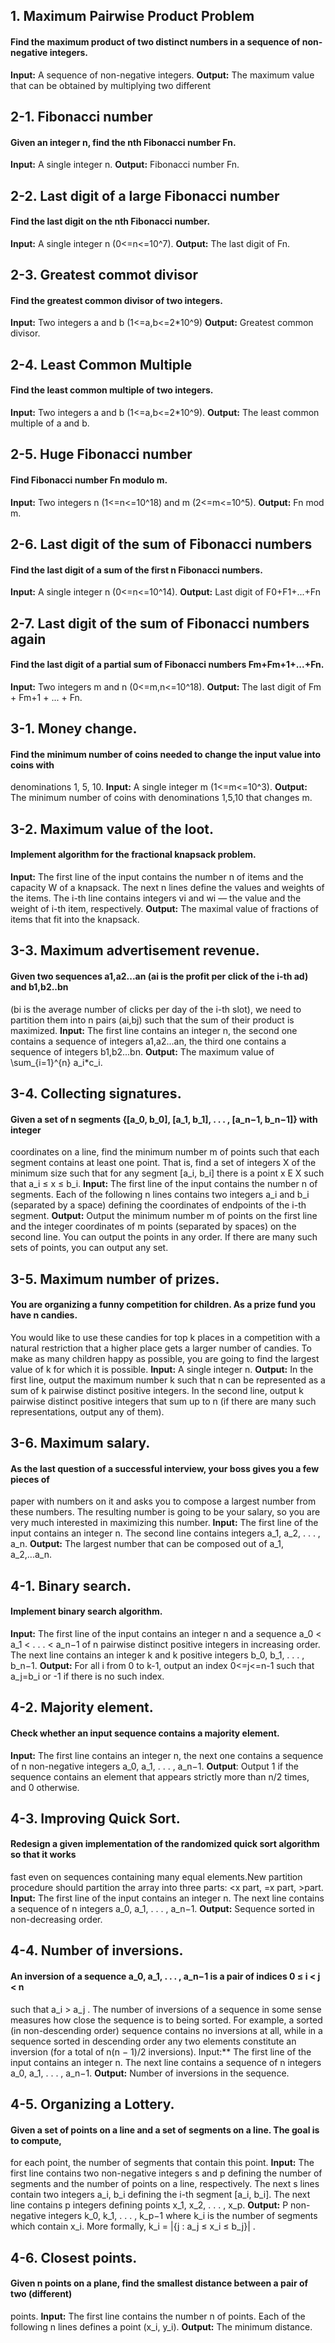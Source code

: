 ## 1. Maximum Pairwise Product Problem
#### Find the maximum product of two distinct numbers in a sequence of non-negative integers.
**Input:** A sequence of non-negative integers.
**Output:** The maximum value that can be obtained by multiplying two different

## 2-1. Fibonacci number
#### Given an integer n, find the nth Fibonacci number Fn.
**Input:** A single integer n.
**Output:** Fibonacci number Fn. 

## 2-2. Last digit of a large Fibonacci number
#### Find the last digit on the nth Fibonacci number.
**Input:** A single integer n (0<=n<=10^7).
**Output:** The last digit of Fn.

## 2-3. Greatest commot divisor
#### Find the greatest common divisor of two integers.
**Input:** Two integers a and b (1<=a,b<=2*10^9)
**Output:** Greatest common divisor.

## 2-4. Least Common Multiple
#### Find the least common multiple of two integers.
**Input:** Two integers a and b (1<=a,b<=2*10^9).
**Output:** The least common multiple of a and b.

## 2-5. Huge Fibonacci number
#### Find Fibonacci number Fn modulo m.
**Input:** Two integers n (1<=n<=10^18) and m (2<=m<=10^5).
**Output:** Fn mod m.

## 2-6. Last digit of the sum of Fibonacci numbers
#### Find the last digit of a sum of the first n Fibonacci numbers.
**Input:** A single integer n (0<=n<=10^14).
**Output:** Last digit of F0+F1+...+Fn

## 2-7. Last digit of the sum of Fibonacci numbers again
#### Find the last digit of a partial sum of Fibonacci numbers Fm+Fm+1+...+Fn.
**Input:** Two integers m and n (0<=m,n<=10^18).
**Output:** The last digit of Fm + Fm+1 + ... + Fn.

## 3-1. Money change.
#### Find the minimum number of coins needed to change the input value into coins with 
denominations 1, 5, 10.
**Input:** A single integer m (1<=m<=10^3). 
**Output:** The minimum number of coins with denominations 1,5,10 that changes m.

## 3-2. Maximum value of the loot.
#### Implement algorithm for the fractional knapsack problem.
**Input:** The first line of the input contains the number n of items and the capacity W of 
a knapsack. The next n lines define the values and weights of the items. The i-th line 
contains integers vi and wi — the value and the weight of i-th item, respectively.
**Output:** The maximal value of fractions of items that fit into the knapsack.

## 3-3. Maximum advertisement revenue.
#### Given two sequences a1,a2...an (ai is the profit per click of the i-th ad) and b1,b2..bn 
(bi is the average number of clicks per day of the i-th slot), we need to partition them into 
n pairs (ai,bj) such that the sum of their product is maximized.
**Input:** The first line contains an integer n, the second one contains a sequence of 
integers a1,a2...an, the third one contains a sequence of integers b1,b2...bn.
**Output:** The maximum value of \sum_{i=1}^{n} a_i*c_i.

## 3-4. Collecting signatures.
#### Given a set of n segments {[a_0, b_0], [a_1, b_1], . . . , [a_n−1, b_n−1]} with integer 
coordinates on a line, find the minimum number m of points such that each segment contains at 
least one point. That is, find a set of integers X of the minimum size such that for any 
segment [a_i, b_i] there is a point x E X such that a_i ≤ x ≤ b_i.
**Input:** The first line of the input contains the number n of segments. Each of the 
following n lines contains two integers a_i and b_i (separated by a space) defining the 
coordinates of endpoints of the i-th segment.
**Output:** Output the minimum number m of points on the first line and the integer 
coordinates of m points (separated by spaces) on the second line. You can output the points in 
any order. If there are many such sets of points, you can output any set.

## 3-5. Maximum number of prizes.
#### You are organizing a funny competition for children. As a prize fund you have n candies. 
You would like to use these candies for top k places in a competition with a natural 
restriction that a higher place gets a larger number of candies. To make as many children 
happy as possible, you are going to find the largest value of k for which it is possible.
**Input:** A single integer n.
**Output:** In the first line, output the maximum number k such that n can be represented as 
a sum of k pairwise distinct positive integers. In the second line, output k pairwise 
distinct positive integers that sum up to n (if there are many such representations, output 
any of them).

## 3-6. Maximum salary.
#### As the last question of a successful interview, your boss gives you a few pieces of 
paper with numbers on it and asks you to compose a largest number from these numbers. The 
resulting number is going to be your salary, so you are very much interested in maximizing
this number. 
**Input:** The first line of the input contains an integer n. The second line contains 
integers a_1, a_2, . . . , a_n.
**Output:** The largest number that can be composed out of a_1, a_2,...a_n.

## 4-1. Binary search.
#### Implement binary search algorithm.
**Input:** The first line of the input contains an integer n and a sequence a_0 < a_1 < . . . 
< a_n−1 of n pairwise distinct positive integers in increasing order. The next line contains 
an integer k and k positive integers b_0, b_1, . . . , b_n−1.
**Output:** For all i from 0 to k-1, output an index 0<=j<=n-1 such that a_j=b_i or -1 if 
there is no such index.

## 4-2. Majority element.
#### Check whether an input sequence contains a majority element.
**Input:** The first line contains an integer n, the next one contains a sequence of n non-negative
integers a_0, a_1, . . . , a_n−1.
**Output**: Output 1 if the sequence contains an element that appears strictly more than n/2 
times, and 0 otherwise.

## 4-3. Improving Quick Sort.
#### Redesign a given implementation of the randomized quick sort algorithm so that it works 
fast even on sequences containing many equal elements.New partition procedure  should 
partition the array into three parts: <x part, =x part, >part.
**Input:** The first line of the input contains an integer n. The next line contains a 
sequence of n integers a_0, a_1, . . . , a_n−1.
**Output:** Sequence sorted in non-decreasing order.

## 4-4. Number of inversions.
#### An inversion of a sequence a_0, a_1, . . . , a_n−1 is a pair of indices 0 ≤ i < j < n 
such that a_i > a_j . The number of inversions of a sequence in some sense measures how
close the sequence is to being sorted. For example, a sorted (in non-descending order) 
sequence contains no inversions at all, while in a sequence sorted in descending order any 
two elements constitute an inversion (for a total of n(n − 1)/2 inversions).
Input:** The first line of the input contains an integer n. The next line contains a
sequence of n integers a_0, a_1, . . . , a_n−1.
**Output:** Number of inversions in the sequence.

## 4-5. Organizing a Lottery.
#### Given a set of points on a line and a set of segments on a line. The goal is to compute, 
for each point, the number of segments that contain this point.
**Input:** The first line contains two non-negative integers s and p defining the number of 
segments and the number of points on a line, respectively. The next s lines contain two 
integers a_i, b_i defining the i-th segment [a_i, b_i]. The next line contains p integers 
defining points x_1, x_2, . . . , x_p.
**Output:** P non-negative integers k_0, k_1, . . . , k_p−1 where k_i is the number of 
segments which contain x_i. More formally, k_i = |{j : a_j ≤ x_i ≤ b_j}| .

## 4-6. Closest points.
#### Given n points on a plane, find the smallest distance between a pair of two (different) 
points.
**Input:** The first line contains the number n of points. Each of the following n lines 
defines a point (x_i, y_i).
**Output:** The minimum distance.

